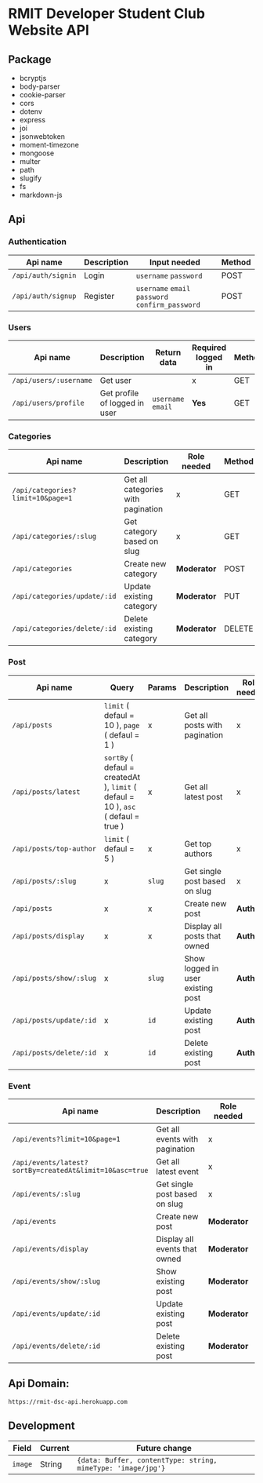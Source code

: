 # RMIT Developer Student Club Website API

## Package

- bcryptjs
- body-parser
- cookie-parser
- cors
- dotenv
- express
- joi
- jsonwebtoken
- moment-timezone
- mongoose
- multer
- path
- slugify
- fs
- markdown-js

## Api

### Authentication

| Api name           | Description | Input needed                                     | Method |
| ------------------ | ----------- | ------------------------------------------------ | ------ |
| `/api/auth/signin` | Login       | `username` `password`                            | POST   |
| `/api/auth/signup` | Register    | `username` `email` `password` `confirm_password` | POST   |

### Users

| Api name               | Description                   | Return data        | Required logged in | Method |
| ---------------------- | ----------------------------- | ------------------ | ------------------ | ------ |
| `/api/users/:username` | Get user                      |                    | x                  | GET    |
| `/api/users/profile`   | Get profile of logged in user | `username` `email` | **Yes**            | GET    |

### Categories

| Api name                          | Description                        | Role needed   | Method |
| --------------------------------- | ---------------------------------- | ------------- | ------ |
| `/api/categories?limit=10&page=1` | Get all categories with pagination | x             | GET    |
| `/api/categories/:slug`           | Get category based on slug         | x             | GET    |
| `/api/categories`                 | Create new category                | **Moderator** | POST   |
| `/api/categories/update/:id`      | Update existing category           | **Moderator** | PUT    |
| `/api/categories/delete/:id`      | Delete existing category           | **Moderator** | DELETE |

### Post

| Api name                | Query                                                                             | Params | Description                       | Role needed | Method |
| ----------------------- | --------------------------------------------------------------------------------- | ------ | --------------------------------- | ----------- | ------ |
| `/api/posts`            | `limit` ( defaul = 10 ), `page` ( defaul = 1 )                                    | x      | Get all posts with pagination     | x           | GET    |
| `/api/posts/latest`     | `sortBy` ( defaul = createdAt ), `limit` ( defaul = 10 ), `asc` ( defaul = true ) | x      | Get all latest post               | x           | GET    |
| `/api/posts/top-author` | `limit` ( defaul = 5 )                                                            | x      | Get top authors                   | x           | GET    |
| `/api/posts/:slug`      | x                                                                                 | `slug` | Get single post based on slug     | x           | GET    |
| `/api/posts`            | x                                                                                 | x      | Create new post                   | **Author**  | POST   |
| `/api/posts/display`    | x                                                                                 | x      | Display all posts that owned      | **Author**  | GET    |
| `/api/posts/show/:slug` | x                                                                                 | `slug` | Show logged in user existing post | **Author**  | GET    |
| `/api/posts/update/:id` | x                                                                                 | `id`   | Update existing post              | **Author**  | PUT    |
| `/api/posts/delete/:id` | x                                                                                 | `id`   | Delete existing post              | **Author**  | DELETE |

### Event

| Api name                                                | Description                    | Role needed   | Method |
| ------------------------------------------------------- | ------------------------------ | ------------- | ------ |
| `/api/events?limit=10&page=1`                           | Get all events with pagination | x             | GET    |
| `/api/events/latest?sortBy=createdAt&limit=10&asc=true` | Get all latest event           | x             | GET    |
| `/api/events/:slug`                                     | Get single post based on slug  | x             | GET    |
| `/api/events`                                           | Create new post                | **Moderator** | POST   |
| `/api/events/display`                                   | Display all events that owned  | **Moderator** | GET    |
| `/api/events/show/:slug`                                | Show existing post             | **Moderator** | GET    |
| `/api/events/update/:id`                                | Update existing post           | **Moderator** | PUT    |
| `/api/events/delete/:id`                                | Delete existing post           | **Moderator** | DELETE |

## Api Domain:

`https://rmit-dsc-api.herokuapp.com`

## Development

| Field   | Current | Future change                                                |
| ------- | ------- | ------------------------------------------------------------ |
| `image` | String  | `{data: Buffer, contentType: string, mimeType: 'image/jpg'}` |
